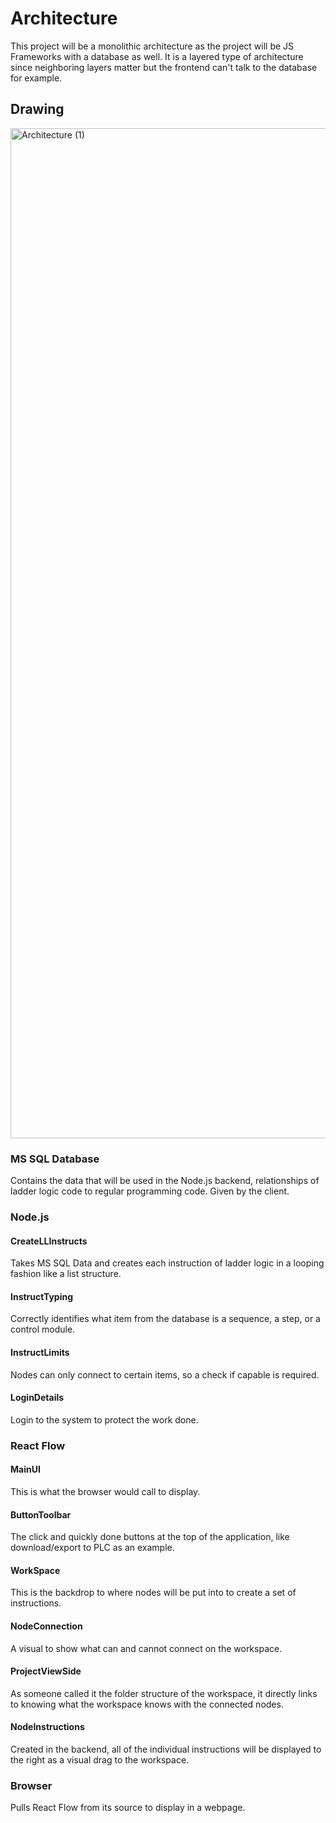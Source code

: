 <h1>Architecture</h1>
This project will be a monolithic architecture as the project will be JS Frameworks with a database as well. It is a layered type of architecture since neighboring layers matter but the frontend can't talk to the database for example. 
<h2>Drawing</h2>
<img width="1616" alt="Architecture (1)" src="https://user-images.githubusercontent.com/38050891/195480600-a35757e1-e3e2-49b3-9860-fcba820d34ea.png">
<h3>MS SQL Database</h3>
Contains the data that will be used in the Node.js backend, relationships of ladder logic code to regular programming code. Given by the client. 
<h3>Node.js</h3>
<h4>CreateLLInstructs</h4>
Takes MS SQL Data and creates each instruction of ladder logic in a looping fashion like a list structure. 
<h4>InstructTyping</h4>
Correctly identifies what item from the database is a sequence, a step, or a control module. 
<h4>InstructLimits</h4>
Nodes can only connect to certain items, so a check if capable is required. 
<h4>LoginDetails</h4>
Login to the system to protect the work done. 
<h3>React Flow</h3>
<h4>MainUI</h4>
This is what the browser would call to display.
<h4>ButtonToolbar</h4>
The click and quickly done buttons at the top of the application, like download/export to PLC as an example. 
<h4>WorkSpace</h4>
This is the backdrop to where nodes will be put into to create a set of instructions.
<h4>NodeConnection</h4>
A visual to show what can and cannot connect on the workspace.
<h4>ProjectViewSide</h4>
As someone called it the folder structure of the workspace, it directly links to knowing what the workspace knows with the connected nodes.
<h4>NodeInstructions</h4>
Created in the backend, all of the individual instructions will be displayed to the right as a visual drag to the workspace. 
<h3>Browser</h3>
Pulls React Flow from its source to display in a webpage. 
